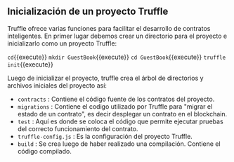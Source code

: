 ## Inicialización de un proyecto Truffle

Truffle ofrece varias funciones para facilitar el desarrollo de contratos inteligentes.
En primer lugar debemos crear un directorio para el proyecto e inicializarlo como un proyecto Truffle:

`cd`{{execute}}
`mkdir GuestBook`{{execute}}
`cd GuestBook`{{execute}}
`truffle init`{{execute}}

Luego de inicializar el proyecto, truffle crea el árbol de directorios y archivos
iniciales del proyecto así:

- `contracts` : Contiene el código fuente de los contratos del proyecto.
- `migrations` : Contiene el codigo utilizado por Truffle para "migrar el estado de un
contrato", es decir desplegar un contrato en el blockchain.
- `test` : Aquí es donde se coloca el código que permite ejecutar pruebas del correcto funcionamiento del contrato.
- `truffle-config.js` : Es la configuración del proyecto Truffle.
- `build` : Se crea luego de haber realizado una compilación. Contiene el código compilado.
 

